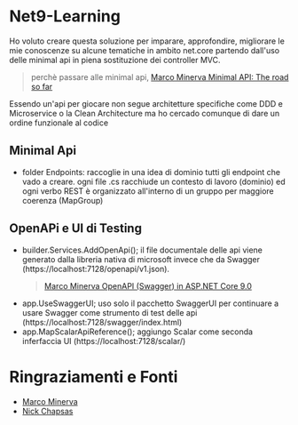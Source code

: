 # Net9-Learning
Ho voluto creare questa soluzione per imparare, approfondire, migliorare le mie conoscenze su alcune tematiche in ambito net.core partendo dall'uso delle minimal api in piena sostituzione dei controller MVC.
> perchè passare alle minimal api, [Marco Minerva Minimal API: The road so far](https://youtu.be/VKhqdZ-j7W0?si=Q4BDyVWsCDhv7Ekd)
  
Essendo un'api per giocare non segue architetture specifiche come DDD e Microservice o la Clean Architecture ma ho cercado comunque di dare un ordine funzionale al codice
## Minimal Api
- folder Endpoints: raccoglie in una idea di dominio tutti gli endpoint che vado a creare. ogni file .cs racchiude un contesto di lavoro (dominio) ed ogni verbo REST è organizzato all'interno di un gruppo per maggiore coerenza (MapGroup)
## OpenAPi e UI di Testing
- builder.Services.AddOpenApi(); il file documentale delle api viene generato dalla libreria nativa di microsoft invece che da Swagger (https://localhost:7128/openapi/v1.json).
  > [Marco Minerva OpenAPI (Swagger) in ASP.NET Core 9.0](https://www.youtube.com/live/AJAk7oylArQ?si=vncvIFZOoLw9S7kG)
- app.UseSwaggerUI; uso solo il pacchetto SwaggerUI per continuare a usare Swagger come strumento di test delle api (https://localhost:7128/swagger/index.html)
- app.MapScalarApiReference(); aggiungo Scalar come seconda inferfaccia UI (https://localhost:7128/scalar/)

# Ringraziamenti e Fonti
+ [Marco Minerva](https://github.com/marcominerva)
+ [Nick Chapsas](https://www.youtube.com/@nickchapsas)
